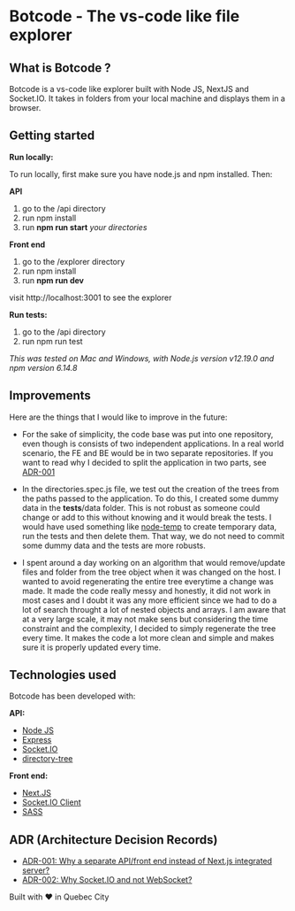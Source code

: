 # Botcode - The vs-code like file explorer

## What is Botcode ?

Botcode is a vs-code like explorer built with Node JS, NextJS and Socket.IO. It takes in folders from your local machine and displays them in a browser.

## Getting started
**Run locally:**

To run locally, first make sure you have node.js and npm installed. Then:

**API**
1. go to the /api directory
2. run npm install
3. run **npm run start** *your directories*

**Front end**
1. go to the /explorer directory
2. run npm install
3. run **npm run dev**

visit http://localhost:3001 to see the explorer


**Run tests:** 
1. go to the /api directory
2. run npm run test

*This was tested on Mac and Windows, with Node.js version v12.19.0 and npm version 6.14.8*

## Improvements
Here are the things that I would like to improve in the future:

- For the sake of simplicity, the code base was put into one repository, even though is consists of two independent applications. In a real world scenario, the FE and BE would be in two separate repositories. If you want to read why I decided to split the application in two parts, see [ADR-001](./adr/adr-001.md)

- In the directories.spec.js file, we test out the creation of the trees from the paths passed to the application. To do this, I created some dummy data in the __tests__/data folder. This is not robust as someone could change or add to this without knowing and it would break the tests. I would have used something like [node-temp](https://github.com/bruce/node-temp) to create temporary data, run the tests and then delete them. That way, we do not need to commit some dummy data and the tests are more robusts.

- I spent around a day working on an algorithm that would remove/update files and folder from the tree object when it was changed on the host. I wanted to avoid regenerating the entire tree everytime a change was made. It made the code really messy and honestly, it did not work in most cases and I doubt it was any more efficient since we had to do a lot of search throught a lot of nested objects and arrays. I am aware that at a very large scale, it may not make sens but considering the time constraint and the complexity, I decided to simply regenerate the tree every time. It makes the code a lot more clean and simple and makes sure it is properly updated every time.

## Technologies used
Botcode has been developed with:

**API:**
- [Node JS](https://nodejs.org/en/)
- [Express](https://www.npmjs.com/package/express)
- [Socket.IO](https://www.npmjs.com/package/socket.io)
- [directory-tree](https://www.npmjs.com/package/directory-tree)

**Front end:**
- [Next.JS](https://nextjs.org/)
- [Socket.IO Client](https://www.npmjs.com/package/socket.io-client)
- [SASS](https://www.npmjs.com/package/sass)

## ADR (Architecture Decision Records)
- [ADR-001: Why a separate API/front end instead of Next.js integrated server?](./adr/adr-001.md)
- [ADR-002: Why Socket.IO and not WebSocket?](./adr/adr-002.md)


Built with ❤️ in Quebec City